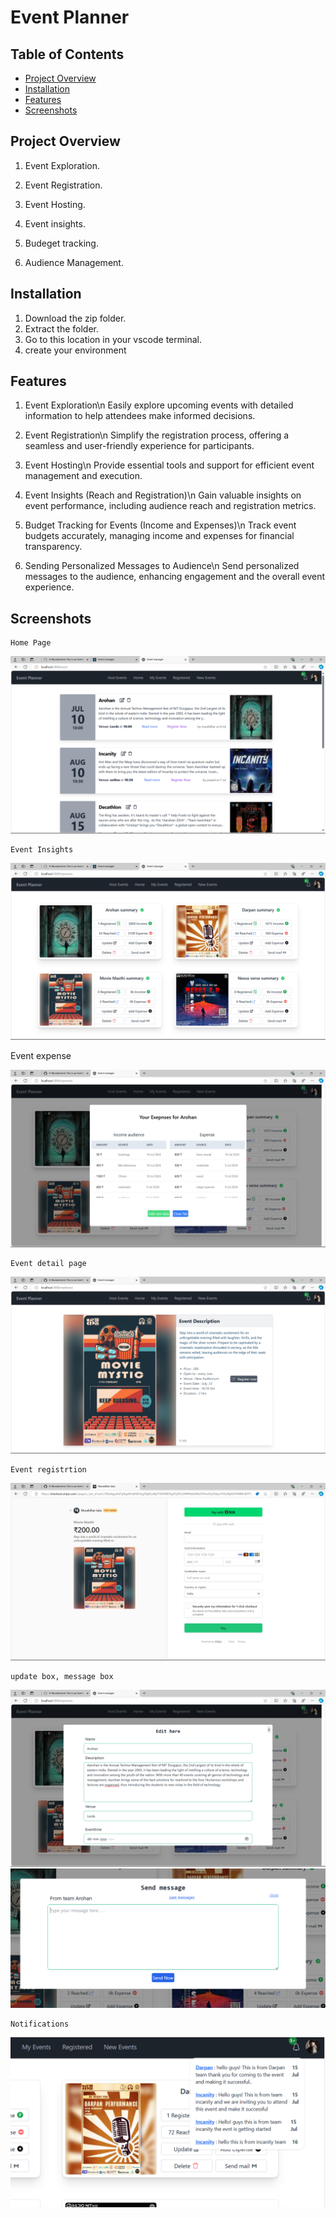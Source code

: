 # Event Planner

## Table of Contents

- [Project Overview](#project-overview)
- [Installation](#installation)
- [Features](#features)
- [Screenshots](#screenshots)

## Project Overview

1. Event Exploration.

2. Event Registration.

3. Event Hosting.

4. Event insights.

5. Budeget tracking.

6. Audience Management.

## Installation

1. Download the zip folder.
2. Extract the folder.
3. Go to this location in your vscode terminal.
4. create your environment

## Features

1. Event Exploration\n
   Easily explore upcoming events with detailed information to help attendees make informed decisions.

2. Event Registration\n
   Simplify the registration process, offering a seamless and user-friendly experience for participants.

3. Event Hosting\n
   Provide essential tools and support for efficient event management and execution.

4. Event Insights (Reach and Registration)\n
   Gain valuable insights on event performance, including audience reach and registration metrics.

5. Budget Tracking for Events (Income and Expenses)\n
   Track event budgets accurately, managing income and expenses for financial transparency.

6. Sending Personalized Messages to Audience\n
   Send personalized messages to the audience, enhancing engagement and the overall event experience.

## Screenshots

    Home Page

<img src="./src/utils/readme_images/home.png" alt="HomePage" title="home">

    Event Insights

<img src="./src/utils/readme_images/eventinsights.png" alt="CreatePostPage" title="post page">
     
   Event expense

<img src="./src/utils/readme_images/event_expenses.png" alt="CreatePostPage" title="post page">

    Event detail page

<img src="./src/utils/readme_images/event_detail.png" alt="details page" title="details page">

    Event registrtion

<img src="./src/utils/readme_images/Screenshot 2024-07-19 115432.png" alt="booking page" title="booking page">

    update box, message box

<img src="./src/utils/readme_images/Screenshot 2024-07-19 114455.png" alt="userprofile" title="userprofile">

<img src="./src/utils/readme_images/event_registration.png" alt="userprofile" title="userprofile">

    Notifications

<img src="./src/utils/readme_images/Screenshot 2024-07-19 114526.png" alt="userprofile" title="userprofile">

